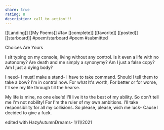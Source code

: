 ```yaml
---
share: true
rating: 8
description: call to action!!!
---
```

[[Landing]] [[My Poems]] #fav
[[complete]] [[favorite]] [[posted]] [[starboard]]   #poem/starboard #poem #submitted 

Choices Are Yours 

I sit typing on my console,
living without any control.
Is it even a life with no autonomy?
Are death and me simply a synonymy?
Am I just a false copy?
Am I just a dying body?
  
I need- I must! make a stand-
I have to take command.
Should I tell them to take a bow?
I'm in control now.
For what It's worth,
For better or for worse,
I'll see my life through till the hearse.
  
My life is mine, no one else's!
I'll live it to the best of my ability.
So don't tell me I'm not nobility!
For I'm the ruler of my own ambitions.
I'll take responsibility for all my collisions.
So please, please, wish me luck-
Cause I decided to give a fuck.

edited with HazyAutumnDreams- 1/11/2021